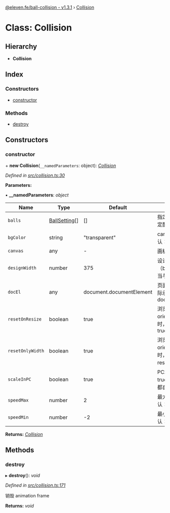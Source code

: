 [@eleven.fe/ball-collision - v1.3.1](../README.md) › [Collision](collision.md)

# Class: Collision

## Hierarchy

* **Collision**

## Index

### Constructors

* [constructor](collision.md#constructor)

### Methods

* [destroy](collision.md#destroy)

## Constructors

###  constructor

\+ **new Collision**(`__namedParameters`: object): *[Collision](collision.md)*

*Defined in [src/collision.ts:30](https://github.com/Eleven90/ball-collision/blob/2a85db6/src/collision.ts#L30)*

**Parameters:**

▪ **__namedParameters**: *object*

Name | Type | Default | Description |
------ | ------ | ------ | ------ |
`balls` | [BallSetting](../interfaces/ballsetting.md)[] | [] | 指定的小球集合，允许单独指定配置 |
`bgColor` | string | "transparent" | canvas 画布背景颜色，默认：'transparent' 透明 |
`canvas` | any | - | 画板 HTMLElement |
`designWidth` | number | 375 | 设计稿的宽度，默认：375（balls 中配置的小球尺寸，应当与此处的设计稿宽度匹配） |
`docEl` | any | document.documentElement | 页面节点（或可以视作页面实际承载容器的节点），默认：document.documentElement |
`resetOnResize` | boolean | true | 浏览器 resize 或移动端 orientationchange 事件触发时，是否重置画布，默认：true |
`resetOnlyWidth` | boolean | true | 浏览器 resize 或移动端 orientationchange 事件触发时，仅宽度有变化时，才会 reset，默认：true  |
`scaleInPC` | boolean | true | PC端是否自动缩放，默认：true，即移动端和 PC 端统一都自动缩放 |
`speedMax` | number | 2 | 最大位移速度，单位：px，默认：2 |
`speedMin` | number | -2 | 最小位移速度，单位：px，默认：-2 |

**Returns:** *[Collision](collision.md)*

## Methods

###  destroy

▸ **destroy**(): *void*

*Defined in [src/collision.ts:171](https://github.com/Eleven90/ball-collision/blob/2a85db6/src/collision.ts#L171)*

销毁 animation frame

**Returns:** *void*
